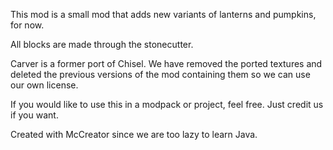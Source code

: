 This mod is a small mod that adds new variants of lanterns and pumpkins, for now. 

All blocks are made through the stonecutter.

Carver is a former port of Chisel. We have removed the ported textures and deleted the previous versions of the mod containing them so we can use our own license. 

If you would like to use this in a modpack or project, feel free. Just credit us if you want.

Created with McCreator since we are too lazy to learn Java.
